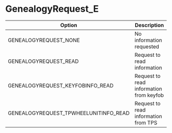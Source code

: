 # GenealogyRequest_E

Option|Description
-|-
GENEALOGYREQUEST_NONE|No information requested
GENEALOGYREQUEST_READ|Request to read information
GENEALOGYREQUEST_KEYFOBINFO_READ|Request to read information from keyfob
GENEALOGYREQUEST_TPWHEELUNITINFO_READ|Request to read information from TPS
